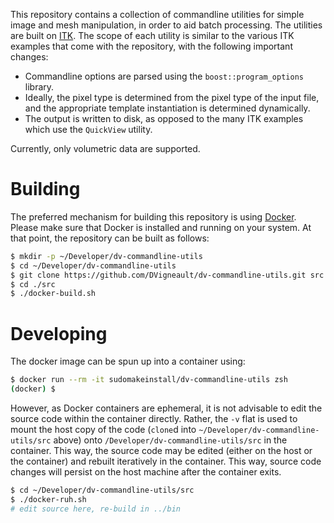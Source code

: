 This repository contains a collection of commandline utilities for simple image and mesh manipulation, in order to aid batch processing.  The utilities are built on [ITK](https://itk.org/Doxygen/html/index.html).  The scope of each utility is similar to the various ITK examples that come with the repository, with the following important changes:

- Commandline options are parsed using the `boost::program_options` library.
- Ideally, the pixel type is determined from the pixel type of the input file, and the appropriate template instantiation is determined dynamically.
- The output is written to disk, as opposed to the many ITK examples which use the `QuickView` utility.

Currently, only volumetric data are supported.

# Building

The preferred mechanism for building this repository is using [Docker](https://www.docker.com/).  Please make sure that Docker is installed and running on your system.  At that point, the repository can be built as follows:

```bash
$ mkdir -p ~/Developer/dv-commandline-utils
$ cd ~/Developer/dv-commandline-utils
$ git clone https://github.com/DVigneault/dv-commandline-utils.git src
$ cd ./src
$ ./docker-build.sh
```

# Developing

The docker image can be spun up into a container using:

```bash
$ docker run --rm -it sudomakeinstall/dv-commandline-utils zsh
(docker) $
```

However, as Docker containers are ephemeral, it is not advisable to edit the source code within the container directly.  Rather, the `-v` flat is used to mount the host copy of the code (`clone`d into `~/Developer/dv-commandline-utils/src` above) onto `/Developer/dv-commandline-utils/src` in the container.  This way, the source code may be edited (either on the host or the container) and rebuilt iteratively in the container.  This way, source code changes will persist on the host machine after the container exits.

```bash
$ cd ~/Developer/dv-commandline-utils/src
$ ./docker-ruh.sh
# edit source here, re-build in ../bin
```

